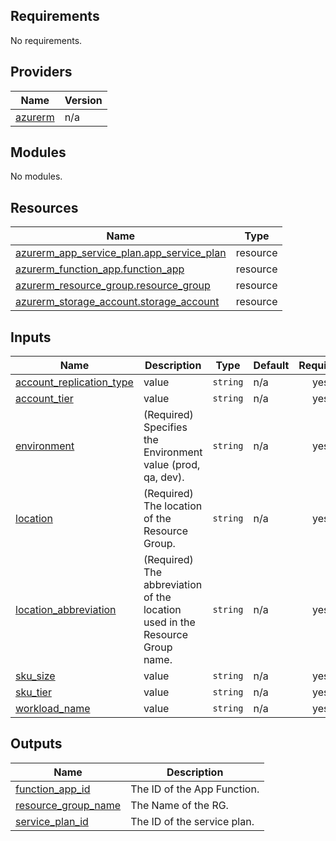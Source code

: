 <!-- BEGIN_TF_DOCS -->
## Requirements

No requirements.

## Providers

| Name | Version |
|------|---------|
| <a name="provider_azurerm"></a> [azurerm](#provider\_azurerm) | n/a |

## Modules

No modules.

## Resources

| Name | Type |
|------|------|
| [azurerm_app_service_plan.app_service_plan](https://registry.terraform.io/providers/hashicorp/azurerm/latest/docs/resources/app_service_plan) | resource |
| [azurerm_function_app.function_app](https://registry.terraform.io/providers/hashicorp/azurerm/latest/docs/resources/function_app) | resource |
| [azurerm_resource_group.resource_group](https://registry.terraform.io/providers/hashicorp/azurerm/latest/docs/resources/resource_group) | resource |
| [azurerm_storage_account.storage_account](https://registry.terraform.io/providers/hashicorp/azurerm/latest/docs/resources/storage_account) | resource |

## Inputs

| Name | Description | Type | Default | Required |
|------|-------------|------|---------|:--------:|
| <a name="input_account_replication_type"></a> [account\_replication\_type](#input\_account\_replication\_type) | value | `string` | n/a | yes |
| <a name="input_account_tier"></a> [account\_tier](#input\_account\_tier) | value | `string` | n/a | yes |
| <a name="input_environment"></a> [environment](#input\_environment) | (Required) Specifies the Environment value (prod, qa, dev). | `string` | n/a | yes |
| <a name="input_location"></a> [location](#input\_location) | (Required) The location of the Resource Group. | `string` | n/a | yes |
| <a name="input_location_abbreviation"></a> [location\_abbreviation](#input\_location\_abbreviation) | (Required) The abbreviation of the location used in the Resource Group name. | `string` | n/a | yes |
| <a name="input_sku_size"></a> [sku\_size](#input\_sku\_size) | value | `string` | n/a | yes |
| <a name="input_sku_tier"></a> [sku\_tier](#input\_sku\_tier) | value | `string` | n/a | yes |
| <a name="input_workload_name"></a> [workload\_name](#input\_workload\_name) | value | `string` | n/a | yes |

## Outputs

| Name | Description |
|------|-------------|
| <a name="output_function_app_id"></a> [function\_app\_id](#output\_function\_app\_id) | The ID of the App Function. |
| <a name="output_resource_group_name"></a> [resource\_group\_name](#output\_resource\_group\_name) | The Name of the RG. |
| <a name="output_service_plan_id"></a> [service\_plan\_id](#output\_service\_plan\_id) | The ID of the service plan. |
<!-- END_TF_DOCS -->